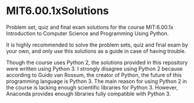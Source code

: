 # MIT6.00.1xSolutions
Problem set, quiz and final exam solutions for the course MIT:6.00.1x Introduction to Computer Science and Programming Using Python.

It is highly recommended to solve the problem sets, quiz and final exam by your own, and only use this solutions as a guide in case of having trouble.

Though the course uses Python 2, the solutions provided in this repository were written using Python 3. I strongly disagree using Python 2 because according to Guido van Rossum, the creator of Python, the future of this programming language is Python 3. The main reason for using Python 2 in the course is lacking enough scientific libraries for Python 3. However, Anaconda provides enough libraries fully compatible with Python 3.
